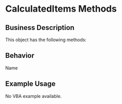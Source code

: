 # CalculatedItems Methods

## Business Description
This object has the following methods:

## Behavior
Name

## Example Usage
No VBA example available.